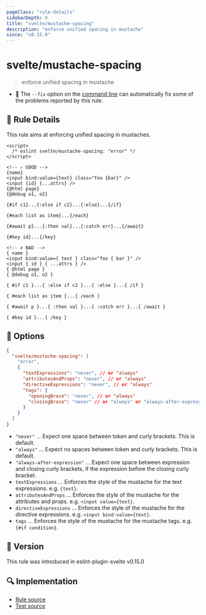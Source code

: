 ```yaml
---
pageClass: "rule-details"
sidebarDepth: 0
title: "svelte/mustache-spacing"
description: "enforce unified spacing in mustache"
since: "v0.15.0"
---
```


# svelte/mustache-spacing

> enforce unified spacing in mustache

- :wrench: The `--fix` option on the [command line](https://eslint.org/docs/user-guide/command-line-interface#fixing-problems) can automatically fix some of the problems reported by this rule.

## :book: Rule Details

This rule aims at enforcing unified spacing in mustaches.

<ESLintCodeBlock fix>

<!-- prettier-ignore-start -->
<!--eslint-skip-->

```svelte
<script>
  /* eslint svelte/mustache-spacing: "error" */
</script>

<!-- ✓ GOOD -->
{name}
<input bind:value={text} class="foo {bar}" />
<input {id} {...attrs} />
{@html page}
{@debug o1, o2}

{#if c1}...{:else if c2}...{:else}...{/if}

{#each list as item}...{/each}

{#await p}...{:then val}...{:catch err}...{/await}

{#key id}...{/key}

<!-- ✗ BAD -->
{ name }
<input bind:value={ text } class="foo { bar }" />
<input { id } { ...attrs } />
{ @html page }
{ @debug o1, o2 }

{ #if c1 }...{ :else if c2 }...{ :else }...{ /if }

{ #each list as item }...{ /each }

{ #await p }...{ :then val }...{ :catch err }...{ /await }

{ #key id }...{ /key }
```

</ESLintCodeBlock>

<!-- prettier-ignore-end -->

## :wrench: Options

```json
{
  "svelte/mustache-spacing": [
    "error",
    {
      "textExpressions": "never", // or "always"
      "attributesAndProps": "never", // or "always"
      "directiveExpressions": "never", // or "always"
      "tags": {
        "openingBrace": "never", // or "always"
        "closingBrace": "never" // or "always" or "always-after-expression"
      }
    }
  ]
}
```

- `"never"` ... Expect one space between token and curly brackets. This is default.
- `"always"` ... Expect no spaces between token and curly brackets. This is default.
- `"always-after-expression"` ... Expect one space between expression and closing curly brackets, if the expression before the closing curly bracket.
- `textExpressions` ... Enforces the style of the mustache for the text expressions. e.g. `{text}`.
- `attributesAndProps` ... Enforces the style of the mustache for the attributes and props. e.g. `<input value={text}`.
- `directiveExpressions` ... Enforces the style of the mustache for the directive expressions. e.g. `<input bind:value={text}`.
- `tags` ... Enforces the style of the mustache for the mustache tags. e.g. `{#if condition}`.

## :rocket: Version

This rule was introduced in eslint-plugin-svelte v0.15.0

## :mag: Implementation

- [Rule source](https://github.com/ota-meshi/eslint-plugin-svelte/blob/main/src/rules/mustache-spacing.ts)
- [Test source](https://github.com/ota-meshi/eslint-plugin-svelte/blob/main/tests/src/rules/mustache-spacing.ts)
